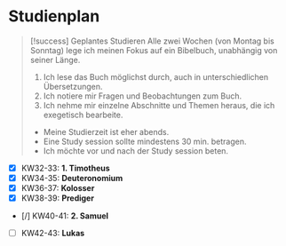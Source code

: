 # Studienplan

> [!success] Geplantes Studieren
> Alle zwei Wochen (von Montag bis Sonntag) lege ich meinen Fokus auf ein Bibelbuch, unabhängig von seiner Länge.
> 1. Ich lese das Buch möglichst durch, auch in unterschiedlichen Übersetzungen.
> 2. Ich notiere mir Fragen und Beobachtungen zum Buch.
> 3. Ich nehme mir einzelne Abschnitte und Themen heraus, die ich exegetisch bearbeite.
> 
> - Meine Studierzeit ist eher abends.
> - Eine Study session sollte mindestens 30 min. betragen.
> - Ich möchte vor und nach der Study session beten. 

- [x] KW32-33: **1. Timotheus**
- [x] KW34-35: **Deuteronomium**
- [x] KW36-37: **Kolosser**
- [x] KW38-39: **Prediger**
- [/] KW40-41: **2. Samuel**
- [ ] KW42-43: **Lukas**